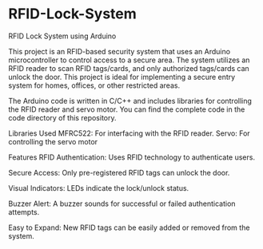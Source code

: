 # RFID-Lock-System
RFID Lock System using Arduino

This project is an RFID-based security system that uses an Arduino microcontroller to control access to a secure area. The system utilizes an RFID reader to scan RFID tags/cards, and only authorized tags/cards can unlock the door. This project is ideal for implementing a secure entry system for homes, offices, or other restricted areas.

The Arduino code is written in C/C++ and includes libraries for controlling the RFID reader and servo motor. You can find the complete code in the code directory of this repository.

Libraries Used
MFRC522: For interfacing with the RFID reader.
Servo: For controlling the servo motor

Features
RFID Authentication: Uses RFID technology to authenticate users.

Secure Access: Only pre-registered RFID tags can unlock the door.

Visual Indicators: LEDs indicate the lock/unlock status.

Buzzer Alert: A buzzer sounds for successful or failed authentication attempts.

Easy to Expand: New RFID tags can be easily added or removed from the system.
